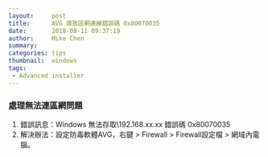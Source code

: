 ```yaml
---
layout:     post
title:      AVG 導致區網連線錯誤碼 0x80070035
date:       2018-08-11 09:37:19
author:     Mike Chen
summary:    
categories: tips
thumbnail:  windows
tags:
 - Advanced installer
---
```


### 處理無法連區網問題
1. 錯誤訊息：Windows 無法存取\\192.168.xx.xx 錯誤碼 0x80070035
2. 解決辦法：設定防毒軟體AVG，右鍵 > Firewall > Firewall設定檔 > 網域內電腦。